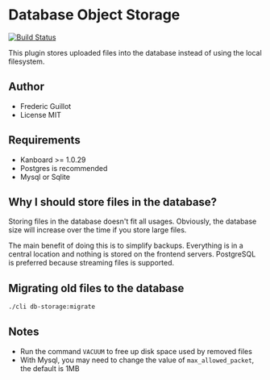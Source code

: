 Database Object Storage
=======================

[![Build Status](https://travis-ci.org/kanboard/plugin-database-storage.svg?branch=master)](https://travis-ci.org/kanboard/plugin-database-storage)

This plugin stores uploaded files into the database instead of using the local filesystem.

Author
------

- Frederic Guillot
- License MIT

Requirements
------------

- Kanboard >= 1.0.29
- Postgres is recommended
- Mysql or Sqlite

Why I should store files in the database?
-----------------------------------------

Storing files in the database doesn't fit all usages.
Obviously, the database size will increase over the time if you store large files.

The main benefit of doing this is to simplify backups.
Everything is in a central location and nothing is stored on the frontend servers.
PostgreSQL is preferred because streaming files is supported.

Migrating old files to the database
-----------------------------------

```bash
./cli db-storage:migrate
```

Notes
-----

- Run the command `VACUUM` to free up disk space used by removed files
- With Mysql, you may need to change the value of `max_allowed_packet`, the default is 1MB

